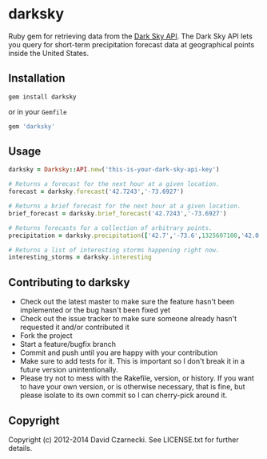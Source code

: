 # darksky

Ruby gem for retrieving data from the [Dark Sky API](https://darksky.net/dev/docs). The Dark Sky API lets you query
for short-term precipitation forecast data at geographical points inside the United States.

## Installation

`gem install darksky`

or in your `Gemfile`

```ruby
gem 'darksky'
```

## Usage

```ruby
darksky = Darksky::API.new('this-is-your-dark-sky-api-key')

# Returns a forecast for the next hour at a given location.
forecast = darksky.forecast('42.7243','-73.6927')

# Returns a brief forecast for the next hour at a given location.
brief_forecast = darksky.brief_forecast('42.7243','-73.6927')

# Returns forecasts for a collection of arbitrary points.
precipitation = darksky.precipitation(['42.7','-73.6',1325607100,'42.0','-73.0',1325607791])

# Returns a list of interesting storms happening right now.
interesting_storms = darksky.interesting
```

## Contributing to darksky

* Check out the latest master to make sure the feature hasn't been implemented or the bug hasn't been fixed yet
* Check out the issue tracker to make sure someone already hasn't requested it and/or contributed it
* Fork the project
* Start a feature/bugfix branch
* Commit and push until you are happy with your contribution
* Make sure to add tests for it. This is important so I don't break it in a future version unintentionally.
* Please try not to mess with the Rakefile, version, or history. If you want to have your own version, or is otherwise necessary, that is fine, but please isolate to its own commit so I can cherry-pick around it.

## Copyright

Copyright (c) 2012-2014 David Czarnecki. See LICENSE.txt for further details.
